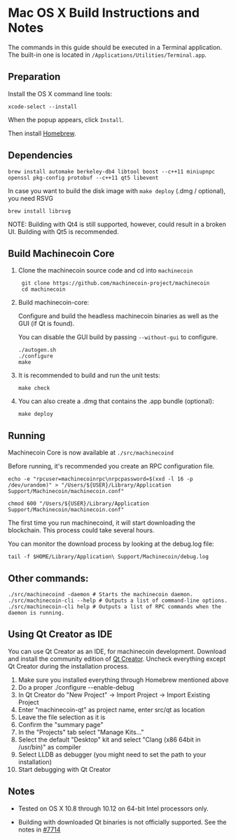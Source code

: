 Mac OS X Build Instructions and Notes
====================================
The commands in this guide should be executed in a Terminal application.
The built-in one is located in `/Applications/Utilities/Terminal.app`.

Preparation
-----------
Install the OS X command line tools:

`xcode-select --install`

When the popup appears, click `Install`.

Then install [Homebrew](http://brew.sh).

Dependencies
----------------------

    brew install automake berkeley-db4 libtool boost --c++11 miniupnpc openssl pkg-config protobuf --c++11 qt5 libevent

In case you want to build the disk image with `make deploy` (.dmg / optional), you need RSVG

    brew install librsvg

NOTE: Building with Qt4 is still supported, however, could result in a broken UI. Building with Qt5 is recommended.

Build Machinecoin Core
------------------------

1. Clone the machinecoin source code and cd into `machinecoin`

        git clone https://github.com/machinecoin-project/machinecoin
        cd machinecoin

2.  Build machinecoin-core:

    Configure and build the headless machinecoin binaries as well as the GUI (if Qt is found).

    You can disable the GUI build by passing `--without-gui` to configure.

        ./autogen.sh
        ./configure
        make

3.  It is recommended to build and run the unit tests:

        make check

4.  You can also create a .dmg that contains the .app bundle (optional):

        make deploy

Running
-------

Machinecoin Core is now available at `./src/machinecoind`

Before running, it's recommended you create an RPC configuration file.

    echo -e "rpcuser=machinecoinrpc\nrpcpassword=$(xxd -l 16 -p /dev/urandom)" > "/Users/${USER}/Library/Application Support/Machinecoin/machinecoin.conf"

    chmod 600 "/Users/${USER}/Library/Application Support/Machinecoin/machinecoin.conf"

The first time you run machinecoind, it will start downloading the blockchain. This process could take several hours.

You can monitor the download process by looking at the debug.log file:

    tail -f $HOME/Library/Application\ Support/Machinecoin/debug.log

Other commands:
-------

    ./src/machinecoind -daemon # Starts the machinecoin daemon.
    ./src/machinecoin-cli --help # Outputs a list of command-line options.
    ./src/machinecoin-cli help # Outputs a list of RPC commands when the daemon is running.

Using Qt Creator as IDE
------------------------
You can use Qt Creator as an IDE, for machinecoin development.
Download and install the community edition of [Qt Creator](https://www.qt.io/download/).
Uncheck everything except Qt Creator during the installation process.

1. Make sure you installed everything through Homebrew mentioned above
2. Do a proper ./configure --enable-debug
3. In Qt Creator do "New Project" -> Import Project -> Import Existing Project
4. Enter "machinecoin-qt" as project name, enter src/qt as location
5. Leave the file selection as it is
6. Confirm the "summary page"
7. In the "Projects" tab select "Manage Kits..."
8. Select the default "Desktop" kit and select "Clang (x86 64bit in /usr/bin)" as compiler
9. Select LLDB as debugger (you might need to set the path to your installation)
10. Start debugging with Qt Creator

Notes
-----

* Tested on OS X 10.8 through 10.12 on 64-bit Intel processors only.

* Building with downloaded Qt binaries is not officially supported. See the notes in [#7714](https://github.com/machinecoin-project/machinecoin-core/issues/7714)
